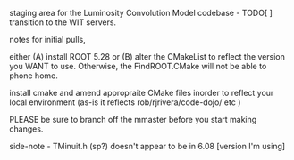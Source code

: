 staging area for the Luminosity Convolution Model codebase - 
TODO[ ] transition to the WIT servers. 

notes for initial pulls, 

either (A) install ROOT 5.28 or (B) alter the CMakeList to reflect the version you WANT to use. Otherwise, the FindROOT.CMake will not be able to phone home. 

install cmake and amend appropraite CMake files inorder to reflect your local environment (as-is it reflects rob/rjrivera/code-dojo/ etc )

PLEASE be sure to branch off the mmaster before you start making changes. 

side-note - TMinuit.h (sp?) doesn't appear to be in 6.08 [version I'm using]



